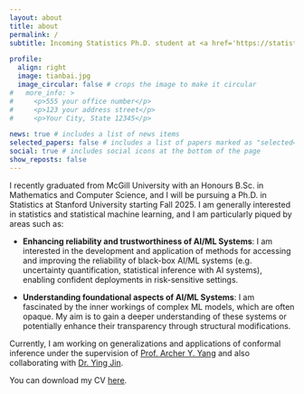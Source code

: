 ```yaml
---
layout: about
title: about
permalink: /
subtitle: Incoming Statistics Ph.D. student at <a href='https://statistics.stanford.edu/'>Stanford University</a>

profile:
  align: right
  image: tianbai.jpg
  image_circular: false # crops the image to make it circular
#   more_info: >
#     <p>555 your office number</p>
#     <p>123 your address street</p>
#     <p>Your City, State 12345</p>

news: true # includes a list of news items
selected_papers: false # includes a list of papers marked as "selected={true}"
social: true # includes social icons at the bottom of the page
show_reposts: false
---
```


I recently graduated from McGill University with an Honours B.Sc. in Mathematics and Computer Science, and I will be pursuing a Ph.D. in Statistics at Stanford University starting Fall 2025. I am generally interested in statistics and statistical machine learning, and I am particularly piqued by areas such as:

- **Enhancing reliability and trustworthiness of AI/ML Systems**: I am interested in the development and application of methods for accessing and improving the reliability of black-box AI/ML systems (e.g. uncertainty quantification, statistical inference with AI systems), enabling confident deployments in risk-sensitive settings.

- **Understanding foundational aspects of AI/ML Systems**: I am fascinated by the inner workings of complex ML models, which are often opaque. My aim is to gain a deeper understanding of these systems or potentially enhance their transparency through structural modifications.

Currently, I am working on generalizations and applications of conformal inference under the supervision of [Prof. Archer Y. Yang](https://www.math.mcgill.ca/yyang/) and also collaborating with [Dr. Ying Jin](https://ying531.github.io/).

You can download my CV <a href='/assets/pdf/CV.pdf'>here</a>.
